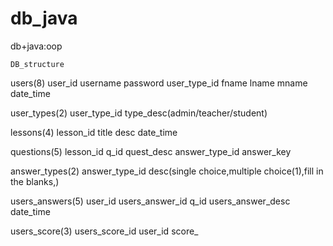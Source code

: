 # db_java
db+java:oop
	
	DB_structure
users(8)
	user_id
	username
	password
	user_type_id
	fname
	lname
	mname
	date_time
	
user_types(2)
	user_type_id
	type_desc(admin/teacher/student)

lessons(4)
	lesson_id
	title
	desc
	date_time

questions(5)
	lesson_id
	q_id
	quest_desc
	answer_type_id
	answer_key

answer_types(2)
	answer_type_id
	desc(single choice,multiple choice(1),fill in the blanks,)

users_answers(5)
	user_id
	users_answer_id
	q_id
	users_answer_desc
	date_time

users_score(3)
	users_score_id
	user_id
	score_
	